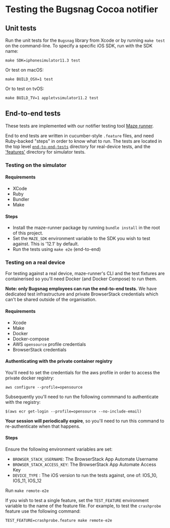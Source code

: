 # Testing the Bugsnag Cocoa notifier

## Unit tests

Run the unit tests for the `Bugsnag` library from Xcode or by running `make
test` on the command-line. To specify a specific iOS SDK, run with the SDK name:

    make SDK=iphonesimulator11.3 test

Or test on macOS:

    make BUILD_OSX=1 test

Or to test on tvOS:

    make BUILD_TV=1 appletvsimulator11.2 test

## End-to-end tests

These tests are implemented with our notifier testing tool [Maze runner](https://github.com/bugsnag/maze-runner).

End to end tests are written in cucumber-style `.feature` files, and need Ruby-backed "steps" in order to know what to run. The tests are located in the top level [`end-to-end-tests`](/end-to-end-tests/) directory for real-device tests, and the ['features'](/features/) directory for simulator tests.

### Testing on the simulator

#### Requirements

- XCode
- Ruby
- Bundler
- Make

#### Steps

- Install the maze-runner package by running `bundle install` in the root of this project.
- Set the `MAZE_SDK` environment variable to the SDK you wish to test against. This is '12.1' by default.
- Run the tests using `make e2e` (end-to-end)

### Testing on a real device

For testing against a real device, maze-runner's CLI and the test fixtures are containerised so you'll need Docker (and Docker Compose) to run them.

__Note: only Bugsnag employees can run the end-to-end tests.__ We have dedicated test infrastructure and private BrowserStack credentials which can't be shared outside of the organisation.

#### Requirements

- Xcode
- Make
- Docker
- Docker-compose
- AWS `opensource` profile credentials
- BrowserStack credentials

#### Authenticating with the private container registry

You'll need to set the credentials for the aws profile in order to access the private docker registry:

```
aws configure --profile=opensource
```

Subsequently you'll need to run the following commmand to authenticate with the registry:

```
$(aws ecr get-login --profile=opensource --no-include-email)
```

__Your session will periodically expire__, so you'll need to run this command to re-authenticate when that happens.

#### Steps

Ensure the following environment variables are set:

- `BROWSER_STACK_USERNAME`: The BrowserStack App Automate Username
- `BROWSER_STACK_ACCESS_KEY`: The BrowserStack App Automate Access Key
- `DEVICE_TYPE` : The iOS version to run the tests against, one of: IOS_10, IOS_11, IOS_12

Run `make remote-e2e`

If you wish to test a single feature, set the `TEST_FEATURE` environment variable to the name of the feature file.
For example, to test the `crashprobe` feature use the following command:

`TEST_FEATURE=crashprobe.feature make remote-e2e`